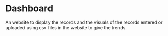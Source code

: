 # Dashboard
An website to display the records and the visuals of the records entered or uploaded using csv files in the website to give the trends.
